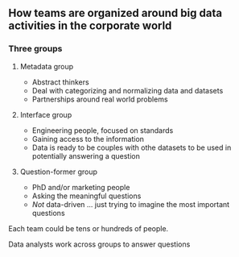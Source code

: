 ## How teams are organized around big data activities in the corporate world

### Three groups

1. Metadata group
   - Abstract thinkers
   - Deal with categorizing and normalizing data and datasets
   - Partnerships around real world problems

2. Interface group
   - Engineering people, focused on standards
   - Gaining access to the information
   - Data is ready to be couples with othe datasets to be used in potentially answering a question

3. Question-former group
   - PhD and/or marketing people
   - Asking the meaningful questions
   - *Not* data-driven ... just trying to imagine the most important questions

Each team could be tens or hundreds of people.

Data analysts work across groups to answer questions

